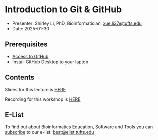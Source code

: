 # Introduction to Git & GitHub

- Presenter: Shirley Li, PhD, Bioinformatician, [xue.li37@tufts.edu](mailto:xue.li37@tufts.edu)
- Date: 2025-01-30

## Prerequisites

- [Access to GitHub](https://github.com/)
- Install GitHub Desktop to your laptop

## Contents

Slides for this lecture is [HERE](https://tufts.box.com/s/ej37uye5lnsxigjsp96g421lovgn641o)

Recording for this workshop is [HERE](https://tufts.box.com/s/weuh9npw1zxx580s55kqe3fvy46jmjsz)

## E-List

To find out about Bioinformatics Education, Software and Tools you can [subscribe](https://elist.tufts.edu/sympa/info/best) to our e-list: [best@elist.tufts.edu](https://elist.tufts.edu/sympa/subscribe/best?previous_action=info)
